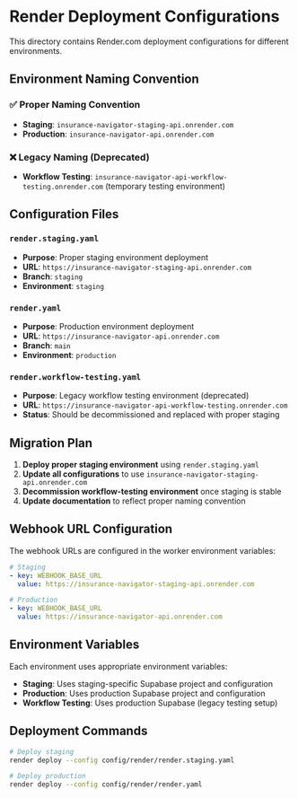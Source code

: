 # Render Deployment Configurations

This directory contains Render.com deployment configurations for different environments.

## Environment Naming Convention

### ✅ **Proper Naming Convention**
- **Staging**: `insurance-navigator-staging-api.onrender.com`
- **Production**: `insurance-navigator-api.onrender.com`

### ❌ **Legacy Naming (Deprecated)**
- **Workflow Testing**: `insurance-navigator-api-workflow-testing.onrender.com` (temporary testing environment)

## Configuration Files

### `render.staging.yaml`
- **Purpose**: Proper staging environment deployment
- **URL**: `https://insurance-navigator-staging-api.onrender.com`
- **Branch**: `staging`
- **Environment**: `staging`

### `render.yaml`
- **Purpose**: Production environment deployment
- **URL**: `https://insurance-navigator-api.onrender.com`
- **Branch**: `main`
- **Environment**: `production`

### `render.workflow-testing.yaml`
- **Purpose**: Legacy workflow testing environment (deprecated)
- **URL**: `https://insurance-navigator-api-workflow-testing.onrender.com`
- **Status**: Should be decommissioned and replaced with proper staging

## Migration Plan

1. **Deploy proper staging environment** using `render.staging.yaml`
2. **Update all configurations** to use `insurance-navigator-staging-api.onrender.com`
3. **Decommission workflow-testing environment** once staging is stable
4. **Update documentation** to reflect proper naming convention

## Webhook URL Configuration

The webhook URLs are configured in the worker environment variables:

```yaml
# Staging
- key: WEBHOOK_BASE_URL
  value: https://insurance-navigator-staging-api.onrender.com

# Production  
- key: WEBHOOK_BASE_URL
  value: https://insurance-navigator-api.onrender.com
```

## Environment Variables

Each environment uses appropriate environment variables:

- **Staging**: Uses staging-specific Supabase project and configuration
- **Production**: Uses production Supabase project and configuration
- **Workflow Testing**: Uses production Supabase (legacy testing setup)

## Deployment Commands

```bash
# Deploy staging
render deploy --config config/render/render.staging.yaml

# Deploy production
render deploy --config config/render/render.yaml
```
